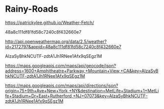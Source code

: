 # Rainy-Roads

https://patrickylee.github.io/Weather-Fetch/

48a8c111df81fd58c7240c8f432660e7

http://api.openweathermap.org/data/2.5/weather?id=2172797&appid=48a8c111df81fd58c7240c8f432660e7

AIzaSyBhkNCUTF-zdtA1Jh1RNee1Afx9qSEgz1M

https://maps.googleapis.com/maps/api/geocode/json?address=1600+Amphitheatre+Parkway,+Mountain+View,+CA&key=AIzaSyBhkNCUTF-zdtA1Jh1RNee1Afx9qSEgz1M

https://maps.googleapis.com/maps/api/directions/json?origin=75+9th+Ave+New+York,+NY&destination=MetLife+Stadium+1+MetLife+Stadium+Dr+East+Rutherford,+NJ+07073&key=AIzaSyBhkNCUTF-zdtA1Jh1RNee1Afx9qSEgz1M
